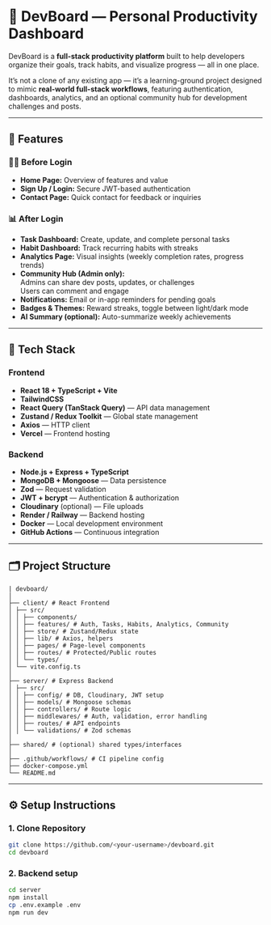 # 🚀 DevBoard — Personal Productivity Dashboard

DevBoard is a **full-stack productivity platform** built to help developers organize their goals, track habits, and visualize progress — all in one place.

It’s not a clone of any existing app — it’s a learning-ground project designed to mimic **real-world full-stack workflows**, featuring authentication, dashboards, analytics, and an optional community hub for development challenges and posts.

---

## 🧭 Features

### 🧑‍💻 Before Login
- **Home Page:** Overview of features and value
- **Sign Up / Login:** Secure JWT-based authentication
- **Contact Page:** Quick contact for feedback or inquiries

### 📊 After Login
- **Task Dashboard:** Create, update, and complete personal tasks
- **Habit Dashboard:** Track recurring habits with streaks
- **Analytics Page:** Visual insights (weekly completion rates, progress trends)
- **Community Hub (Admin only):**  
  Admins can share dev posts, updates, or challenges  
  Users can comment and engage
- **Notifications:** Email or in-app reminders for pending goals
- **Badges & Themes:** Reward streaks, toggle between light/dark mode
- **AI Summary (optional):** Auto-summarize weekly achievements

---

## 🧱 Tech Stack

### Frontend
- **React 18 + TypeScript + Vite**
- **TailwindCSS**
- **React Query (TanStack Query)** — API data management
- **Zustand / Redux Toolkit** — Global state management
- **Axios** — HTTP client
- **Vercel** — Frontend hosting

### Backend
- **Node.js + Express + TypeScript**
- **MongoDB + Mongoose** — Data persistence
- **Zod** — Request validation
- **JWT + bcrypt** — Authentication & authorization
- **Cloudinary** (optional) — File uploads
- **Render / Railway** — Backend hosting
- **Docker** — Local development environment
- **GitHub Actions** — Continuous integration

---

## 🗂️ Project Structure
``` 
| devboard/
│
├── client/ # React Frontend
│ ├── src/
│ │ ├── components/
│ │ ├── features/ # Auth, Tasks, Habits, Analytics, Community
│ │ ├── store/ # Zustand/Redux state
│ │ ├── lib/ # Axios, helpers
│ │ ├── pages/ # Page-level components
│ │ ├── routes/ # Protected/Public routes
│ │ └── types/
│ └── vite.config.ts
│
├── server/ # Express Backend
│ ├── src/
│ │ ├── config/ # DB, Cloudinary, JWT setup
│ │ ├── models/ # Mongoose schemas
│ │ ├── controllers/ # Route logic
│ │ ├── middlewares/ # Auth, validation, error handling
│ │ ├── routes/ # API endpoints
│ │ └── validations/ # Zod schemas
│
├── shared/ # (optional) shared types/interfaces
│
├── .github/workflows/ # CI pipeline config
├── docker-compose.yml
└── README.md 
```

---

## ⚙️ Setup Instructions

### 1. Clone Repository
```bash
git clone https://github.com/<your-username>/devboard.git
cd devboard
```

### 2. Backend setup
```bash
cd server
npm install
cp .env.example .env
npm run dev
```


